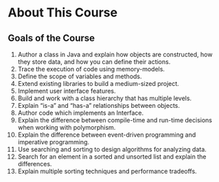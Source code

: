 # About This Course

## Goals of the Course

1. Author a class in Java and explain how objects are constructed, how they store data, and how you can define their actions.
2. Trace the execution of code using memory-models.
3. Define the scope of variables and methods.
4. Extend existing libraries to build a medium-sized project.
5. Implement user interface features.
6. Build and work with a class hierarchy that has multiple levels.
7. Explain “is-a” and “has-a” relationships between objects.
8. Author code which implements an Interface.
9. Explain the difference between compile-time and run-time decisions when working with polymorphism.
10. Explain the difference between event-driven programming and imperative programming.
11. Use searching and sorting to design algorithms for analyzing data.
12. Search for an element in a sorted and unsorted list and explain the differences.
13. Explain multiple sorting techniques and performance tradeoffs.
